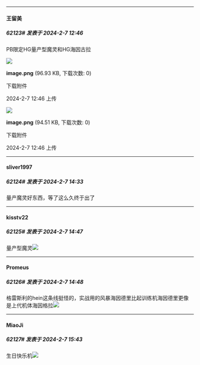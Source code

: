 
*****

####  王留美  
##### 62123#       发表于 2024-2-7 12:46

PB限定HG量产型魔灵和HG海因古拉

<img src="https://img.saraba1st.com/forum/202402/07/124619mjdh7f23onnnb777.png" referrerpolicy="no-referrer">

<strong>image.png</strong> (96.93 KB, 下载次数: 0)

下载附件

2024-2-7 12:46 上传

<img src="https://img.saraba1st.com/forum/202402/07/124633vik11cs0dchg21kk.png" referrerpolicy="no-referrer">

<strong>image.png</strong> (94.51 KB, 下载次数: 0)

下载附件

2024-2-7 12:46 上传


*****

####  sliver1997  
##### 62124#       发表于 2024-2-7 14:33

量产魔灵好东西，等了这么久终于出了


*****

####  kisstv22  
##### 62125#       发表于 2024-2-7 14:47

量产型魔灵<img src="https://static.saraba1st.com/image/smiley/face2017/061.gif" referrerpolicy="no-referrer">

*****

####  Promeus  
##### 62126#       发表于 2024-2-7 14:48

格雷斯利的hein这条线挺怪的，实战用的风暴海因德里比起训练机海因德里更像是上代机体海因格拉<img src="https://static.saraba1st.com/image/smiley/face2017/065.png" referrerpolicy="no-referrer">


*****

####  MiaoJi  
##### 62127#       发表于 2024-2-7 15:43

生日快乐机<img src="https://static.saraba1st.com/image/smiley/face2017/066.png" referrerpolicy="no-referrer">

